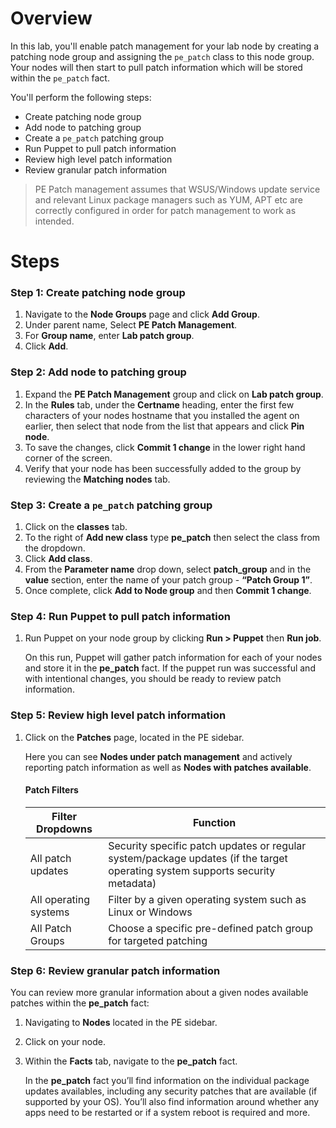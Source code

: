 # Overview

In this lab, you'll enable patch management for your lab node by creating a patching node group and assigning the `pe_patch` class to this node group. Your nodes will then start to pull patch information which will be stored within the `pe_patch` fact.

You'll perform the following steps:

* Create patching node group
* Add node to patching group
* Create a `pe_patch` patching group
* Run Puppet to pull patch information
* Review high level patch information
* Review granular patch information

> PE Patch management assumes that WSUS/Windows update service and relevant Linux package managers such as YUM, APT etc are correctly configured in order for patch management to work as intended.

# Steps

### Step 1: Create patching node group

1. Navigate to the **Node Groups** page and click **Add Group**.
2. Under parent name, Select **PE Patch Management**.
3. For **Group name**, enter **Lab patch group**.
4. Click **Add**.

### Step 2: Add node to patching group

1. Expand the **PE Patch Management** group and click on **Lab patch group**.
2. In the **Rules** tab, under the **Certname** heading, enter the first few characters of your nodes hostname that you installed the agent on earlier, then select that node from the list that appears and click **Pin node**.
3. To save the changes, click **Commit 1 change** in the lower right hand corner of the screen.
4. Verify that your node has been successfully added to the group by reviewing the **Matching nodes** tab.

### Step 3: Create a `pe_patch` patching group

1. Click on the **classes** tab.
2. To the right of **Add new class** type **pe_patch** then select the class from the dropdown. 
3. Click **Add class**.
4. From the **Parameter name** drop down, select **patch_group** and in the **value** section, enter the name of your patch group - **“Patch Group 1”**.
5. Once complete, click **Add to Node group** and then **Commit 1 change**. 

### Step 4: Run Puppet to pull patch information

1. Run Puppet on your node group by clicking **Run > Puppet** then **Run job**. 

    On this run, Puppet will gather patch information for each of your nodes and store it in the **pe_patch** fact. If the puppet run was successful and with intentional changes, you should be ready to review patch information.


### Step 5: Review high level patch information

1. Click on the **Patches** page, located in the PE sidebar. 

   Here you can see **Nodes under patch management** and actively reporting patch information as well as **Nodes with patches available**.

   #### Patch Filters

   | Filter Dropdowns                 | Function                                                         |
   | -----------                      | -----------                                                      |
   | All patch updates                | Security specific patch updates or regular system/package updates (if the target operating system supports security metadata) |
   | All operating systems            | Filter by a given operating system such as Linux or Windows      |
   | All Patch Groups                 | Choose a specific pre-defined patch group for targeted patching  | 


### Step 6: Review granular patch information

You can review more granular information about a given nodes available patches within the **pe_patch** fact:

1. Navigating to **Nodes** located in the PE sidebar. 
2. Click on your node.
3. Within the **Facts** tab, navigate to the **pe_patch** fact.

    In the **pe_patch** fact you’ll find information on the individual package updates availables, including any security patches that are available (if supported by your OS). You’ll also find information around whether any apps need to be restarted or if a system reboot is required and more.

